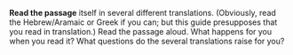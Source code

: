 **Read the passage** itself in several different translations. (Obviously, read the Hebrew/Aramaic or Greek if you can; but this guide presupposes that you read in translation.) Read the passage aloud. What happens for you when you read it? What questions do the several translations raise for you?
